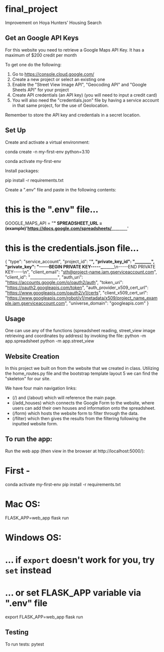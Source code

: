 # final_project
Improvement on Hoya Hunters' Housing Search

## Get an Google API Keys
For this website you need to retrieve a Google Maps API Key. It has a maximum of $200 credit per month

To get one do the following:
1. Go to https://console.cloud.google.com/
2. Create a new project or select an existing one
3. Enable the "Street View Image API", "Geocoding API" and "Google Sheets API" for your project
4. Create API credentials (an API key) (you will need to input a credit card)
5. You will also need the "credentials.json" file by having a service account in that same project, for the use of Geolocation.

Remember to store the API key and credentials in a secret location.

## Set Up
Create and activate a virtual environment:

conda create -n my-first-env python=3.10

conda activate my-first-env

Install packages:

pip install -r requirements.txt


Create a ".env" file and paste in the following contents:

# this is the ".env" file...
GOOGLE_MAPS_API = "____________" 
SPREADSHEET_URL = (example)'https://docs.google.com/spreadsheets/____________________'

# this is the credentials.json file...
{
    "type": "service_account",
    "project_id": "__________",
    "private_key_id": "________",
    "private_key": "-----BEGIN PRIVATE KEY-----\_________________\n-----END PRIVATE KEY-----\n",
    "client_email": "sth@project-name.iam.gserviceaccount.com",
    "client_id": "______________",
    "auth_uri": "https://accounts.google.com/o/oauth2/auth",
    "token_uri": "https://oauth2.googleapis.com/token",
    "auth_provider_x509_cert_url": "https://www.googleapis.com/oauth2/v1/certs",
    "client_x509_cert_url": "https://www.googleapis.com/robot/v1/metadata/x509/project_name_example.iam.gserviceaccount.com",
    "universe_domain": "googleapis.com"
  }


## Usage
One can use any of the functions (spreadsheet reading, street_view image retrieving and coordinates by address) by invoking the file:
python -m app.spreadsheet
python -m app.street_view


## Website Creation
In this project we built on from the website that we created in class. Utilizing the home_routes.py file and the bootstrap template layout 5 we can find the "skeleton" for our site. 

We have four main navigation links: 
- (/) and (/about) which will reference the main page.
- (/add_houses) which connects the Google Form to the website, where users can add their own houses and information onto the spreadsheet.
- (/form) which hosts the website form to filter through the data.
- (/filter) which then gives the results from the filtering following the inputted website form.


## To run the app:
Run the web app (then view in the browser at http://localhost:5000/):

# First -
conda activate my-first-env
pip install -r requirements.txt

# Mac OS:
FLASK_APP=web_app flask run

# Windows OS:
# ... if `export` doesn't work for you, try `set` instead
# ... or set FLASK_APP variable via ".env" file
export FLASK_APP=web_app
flask run


## Testing
To run tests:
pytest